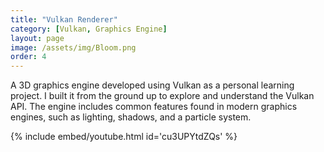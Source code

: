 ```yaml
---
title: "Vulkan Renderer"
category: [Vulkan, Graphics Engine]
layout: page
image: /assets/img/Bloom.png
order: 4
---
```

A 3D graphics engine developed using Vulkan as a personal learning project. I built it from the ground up to explore and understand the Vulkan API. The engine includes common features found in modern graphics engines, such as lighting, shadows, and a particle system.

{% 
    include embed/youtube.html id='cu3UPYtdZQs' 
%}